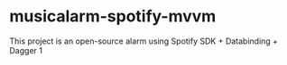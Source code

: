 # musicalarm-spotify-mvvm
This project is an open-source alarm using Spotify SDK + Databinding + Dagger 1 

